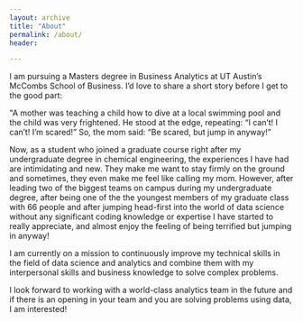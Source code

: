 ```yaml
---
layout: archive
title: "About"
permalink: /about/
header:

---
```


I am pursuing a Masters degree in Business Analytics at UT Austin’s McCombs School of Business. I’d love to share a short story before I get to the good part:

"A mother was teaching a child how to dive at a local swimming pool and the child was very frightened. He stood at the edge, repeating: “I can’t! I can’t! I’m scared!” So, the mom said: “Be scared, but jump in anyway!”

Now, as a student who joined a graduate course right after my undergraduate degree in chemical engineering, the experiences I have had are intimidating and new. They make me want to stay firmly on the ground and sometimes, they even make me feel like calling my mom. However, after leading two of the biggest teams on campus during my undergraduate degree, after being one of the the youngest members of my graduate class with 66 people and after jumping head-first into the world of data science without any significant coding knowledge or expertise I have started to really appreciate, and almost enjoy the feeling of being terrified but jumping in anyway!

I am currently on a mission to continuously improve my technical skills in the field of data science and analytics and combine them with my interpersonal skills and business knowledge to solve complex problems.

I look forward to working with a world-class analytics team in the future and if there is an opening in your team and you are solving problems using data, I am interested!
